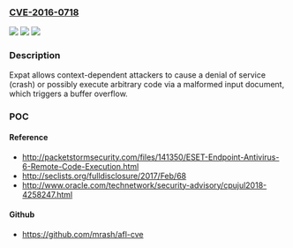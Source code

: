 ### [CVE-2016-0718](https://cve.mitre.org/cgi-bin/cvename.cgi?name=CVE-2016-0718)
![](https://img.shields.io/static/v1?label=Product&message=n%2Fa&color=blue)
![](https://img.shields.io/static/v1?label=Version&message=n%2Fa&color=blue)
![](https://img.shields.io/static/v1?label=Vulnerability&message=n%2Fa&color=brighgreen)

### Description

Expat allows context-dependent attackers to cause a denial of service (crash) or possibly execute arbitrary code via a malformed input document, which triggers a buffer overflow.

### POC

#### Reference
- http://packetstormsecurity.com/files/141350/ESET-Endpoint-Antivirus-6-Remote-Code-Execution.html
- http://seclists.org/fulldisclosure/2017/Feb/68
- http://www.oracle.com/technetwork/security-advisory/cpujul2018-4258247.html

#### Github
- https://github.com/mrash/afl-cve

